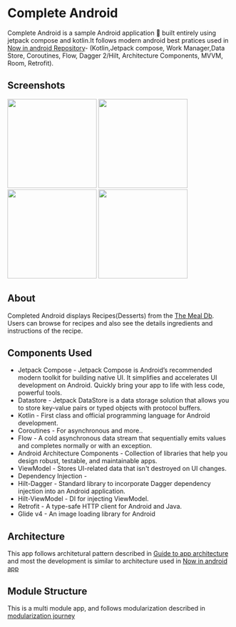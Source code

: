# Complete Android #
Complete Android is a sample  Android application 📱  built entirely using jetpack compose and kotlin.It follows modern android best pratices used in [Now in android Repository](https://github.com/android/nowinandroid)- (Kotlin,Jetpack compose, Work Manager,Data Store, Coroutines, Flow, Dagger 2/Hilt, Architecture Components, MVVM, Room, Retrofit).

## Screenshots  ## 

<img src = "https://github.com/sundravels/CompleteAndroid/assets/92451715/07928e95-c247-4884-a684-09c97ead3dfb" width ="200" />       <img src = "https://github.com/sundravels/CompleteAndroid/assets/92451715/c1f2e8e6-996c-4451-8f86-497ac2c43efe" width ="200" />       <img src = "https://github.com/sundravels/CompleteAndroid/assets/92451715/fd2cf3ae-c165-4f11-9258-724078371def" width ="200" />      <img src = "https://github.com/sundravels/CompleteAndroid/assets/92451715/33e441fb-dfc8-4b76-a132-f7f660ce8525" width ="200"/> 


##  About  ## 
Completed Android displays Recipes(Desserts) from the [The Meal Db](https://www.themealdb.com/api.php). Users can browse for recipes and also see the details ingredients and instructions of the recipe.

##  Components Used  ## 

- Jetpack Compose - Jetpack Compose is Android’s recommended modern toolkit for building native UI. It simplifies and accelerates UI development on Android. Quickly bring your app to life with less code, 
  powerful tools.
- Datastore - Jetpack DataStore is a data storage solution that allows you to store key-value pairs or typed objects with protocol buffers. 
- Kotlin - First class and official programming language for Android development.
- Coroutines - For asynchronous and more..
- Flow - A cold asynchronous data stream that sequentially emits values and completes normally or with an exception.
- Android Architecture Components - Collection of libraries that help you design robust, testable, and maintainable apps.
- ViewModel - Stores UI-related data that isn't destroyed on UI changes.
- Dependency Injection -
- Hilt-Dagger - Standard library to incorporate Dagger dependency injection into an Android application.
- Hilt-ViewModel - DI for injecting ViewModel.
- Retrofit - A type-safe HTTP client for Android and Java.
- Glide v4 - An image loading library for Android


## Architecture  ## 
This app follows architetural pattern described in [Guide to app architecture](https://developer.android.com/topic/architecture) and most the development is similar to architecture used in [Now in android app](https://github.com/android/nowinandroid)


 ##  Module Structure  ## 
This is a multi module app, and follows modularization described in [modularization journey](https://github.com/android/nowinandroid/blob/main/docs/ModularizationLearningJourney.md)

